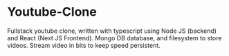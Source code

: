 # Youtube-Clone
Fullstack youtube clone, written with typescript using Node JS (backend) and React (Next JS Frontend). Mongo DB database, and filesystem to store videos. Stream video in bits to keep speed persistent. 
